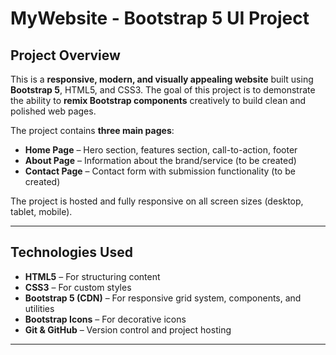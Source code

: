 # MyWebsite - Bootstrap 5 UI Project

## Project Overview
This is a **responsive, modern, and visually appealing website** built using **Bootstrap 5**, HTML5, and CSS3. The goal of this project is to demonstrate the ability to **remix Bootstrap components** creatively to build clean and polished web pages.

The project contains **three main pages**:  
- **Home Page** – Hero section, features section, call-to-action, footer  
- **About Page** – Information about the brand/service (to be created)  
- **Contact Page** – Contact form with submission functionality (to be created)

The project is hosted and fully responsive on all screen sizes (desktop, tablet, mobile).

---

## Technologies Used
- **HTML5** – For structuring content  
- **CSS3** – For custom styles  
- **Bootstrap 5 (CDN)** – For responsive grid system, components, and utilities  
- **Bootstrap Icons** – For decorative icons  
- **Git & GitHub** – Version control and project hosting

---
